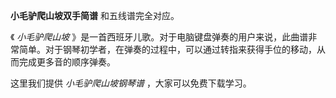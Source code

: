 

**小毛驴爬山坡双手简谱** 和五线谱完全对应。

《 _小毛驴爬山坡_
》是一首西班牙儿歌。对于电脑键盘弹奏的用户来说，此曲谱非常简单。对于钢琴初学者，在弹奏的过程中，可以通过转指来获得手位的移动，从而完成更多音的顺序弹奏。

这里我们提供 _小毛驴爬山坡钢琴谱_ ，大家可以免费下载学习。

